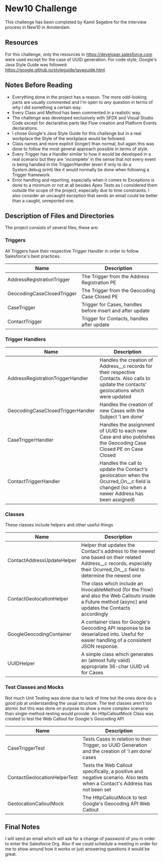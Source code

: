 # New10 Challenge

This challenge has been completed by Kamil Segebre for the interview process in New10 in Amsterdam.

## Resources

For this challenge, only the resources in https://developer.salesforce.com were used except for the case of UUID generation.
For code style, Google's Java Style Guide was followed: https://google.github.io/styleguide/javaguide.html

## Notes Before Reading
- Everything done in the project has a reason. The more odd-looking parts are usually commented and I'm open to *any* question in terms of why I did something a certain way.
- Every Class and Method has been commented in a realistic way.
- The challenge was developed exclusively with SFDX and Visual Studio Code except for declarative parts like Flow creation and Platform Events declarations.
- I chose Google's Java Style Guide for this challenge but in a real workplace the Style of the workplace would be followed.
- Class names and more explicit (longer) than normal, but again this was done to follow the most general approach possible in terms of style.
- Every Trigger has a Handler similar to how it would be developed in a real scenario but they are 'incomplete' in the sense that not every event is being handled in the Trigger/Handler (even if only to do a System.debug print) like it would normally be done when following a Trigger framework.
- Error handling and reporting, especially when it comes to Exceptions is done to a minimum or not at all besides Apex Tests as I considered them outside the scope of the project, especially due to time constraints. I also consider an uncaught exception that sends an email could be better than a caught, unreported one.

## Description of Files and Directories

The project consists of several files, these are:

### Triggers
All Triggers have their respective Trigger Handler in order to follow Salesforce's best practices.

| Name | Description |
| --- | --- | 
| AddressRegistrationTrigger | The Trigger from the Address Registration PE | 
| GeocodingCaseClosedTrigger | The Trigger from the Geocoding Case Closed PE | 
| CaseTrigger | Trigger for Cases, handles before insert and after update |
| ContactTrigger | Trigger for Contacts, handles after update |

### Trigger Handlers
| Name | Description |
| --- | --- |
| AddressRegistrationTriggerHandler | Handles the creation of Address__c records for their respective Contacts. Also calls to update the contacts' geolocations which were updated |
| GeocodingCaseClosedTriggerHandler | Handles the creation of new Cases with the Subject 'I am done' |
| CaseTriggerHandler | Handles the assignment of UUID to each new Case and also publishes the Geocoding Case Closed PE on Case Closed|
| ContactTriggerHandler | Handles the call to update the Contact's geolocation when the Ocurred_On__c field is changed (so when a newer Address has been assigned) |

### Classes
These classes include helpers and other useful things

| Name | Description |
| --- | --- |
| ContactAddressUpdateHelper | Helper that updates the Contact's address to the newest one based on their related Address__c records, especially their Ocurred_On__c field to determine the newest one |
| ContactGeolocationHelper | The class which include an InvocableMethod (for the Flow) and also the Web Callouts inside a Future method (async) and updates the Contacts accordingly |
| GoogleGeocodingContainer | A container class for Google's Geocoding API response to be deserialized into. Useful for easier handling of a consistent JSON response. |
| UUIDHelper | A simple class which generates an (almost fully valid) appropriate 36-char UUID v4 for Cases |

### Test Classes and Mocks
Not much Unit Testing was done due to lack of time but the ones done do a good job at understanding the usual structure.
The test classes aren't too atomic but this was done on purpose to show a more complex scenario than single-method-testing would provide.
An HttpCalloutMock Class was created to test the Web Callout for Google's Geocoding API

| Name | Description |
| --- | --- |
| CaseTriggerTest | Tests Cases in relation to their Trigger, so UUID Generation and the creation of 'I am done' cases |
| ContactGeolocationHelperTest | Tests the Web Callout specifically, a positive and negative scenario. Also tests when a Contact's Address has not been set |
| GeolocationCalloutMock | The HttpCalloutMock to test Google's Geocoding API Web Callout |

## Final Notes
I will send an email which will ask for a change of password of you in order to enter the Salesforce Org. 
Also if we could schedule a meeting in order for me to show around how it works or just answering questions it would be great.

